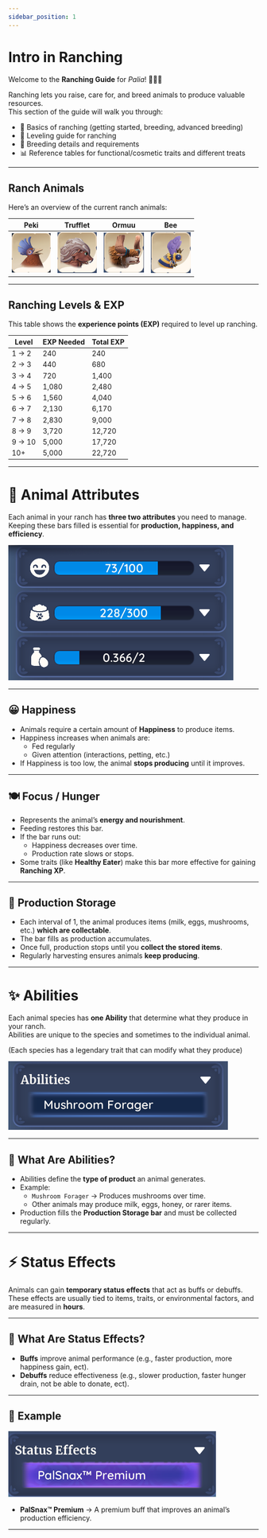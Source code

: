 ```yaml
---
sidebar_position: 1
---
```


# Intro in Ranching

Welcome to the **Ranching Guide** for *Palia*! 🐄🐑🐇  

Ranching lets you raise, care for, and breed animals to produce valuable resources.  
This section of the guide will walk you through:  

- 🐾 Basics of ranching (getting started, breeding, advanced breeding)  
- 🍎 Leveling guide for ranching  
- 🐣 Breeding details and requirements  
- 📊 Reference tables for functional/cosmetic traits and different treats

---

## Ranch Animals

Here’s an overview of the current ranch animals:

| Peki      | Trufflet       | Ormuu   | Bee          |
|--------------|--------------|--------------|--------------|
| ![Peki](./img/peki.png) | ![Trufflet](./img/trufflet.png) | ![Ormuu](./img/ormuu.png) | ![Bee](./img/bee.png) |

---

## Ranching Levels & EXP

This table shows the **experience points (EXP)** required to level up ranching.  

| Level      | EXP Needed | Total EXP |
|------------|------------|-----------|
| 1 → 2      | 240        | 240       |
| 2 → 3      | 440        | 680       |
| 3 → 4      | 720        | 1,400     |
| 4 → 5      | 1,080      | 2,480     |
| 5 → 6      | 1,560      | 4,040     |
| 6 → 7      | 2,130      | 6,170     |
| 7 → 8      | 2,830      | 9,000     |
| 8 → 9      | 3,720      | 12,720    |
| 9 → 10     | 5,000      | 17,720    |
| 10+        | 5,000      | 22,720    |

---

# 🐾 Animal Attributes

Each animal in your ranch has **three two attributes** you need to manage.  
Keeping these bars filled is essential for **production, happiness, and efficiency**.

![Attributes](./img/Attributes.png)

---

## 😀 Happiness
- Animals require a certain amount of **Happiness** to produce items.  
- Happiness increases when animals are:  
  - Fed regularly   
  - Given attention (interactions, petting, etc.)  
- If Happiness is too low, the animal **stops producing** until it improves.  

---

## 🍽️ Focus / Hunger
- Represents the animal’s **energy and nourishment**.  
- Feeding restores this bar.  
- If the bar runs out:  
  - Happiness decreases over time.  
  - Production rate slows or stops.  
- Some traits (like **Healthy Eater**) make this bar more effective for gaining **Ranching XP**.  

---

## 🥛 Production Storage
- Each interval of 1, the animal produces items (milk, eggs, mushrooms, etc.) **which are collectable**.  
- The bar fills as production accumulates.  
- Once full, production stops until you **collect the stored items**.  
- Regularly harvesting ensures animals **keep producing**.  

---

# ✨ Abilities

Each animal species has **one Ability** that determine what they produce in your ranch.  
Abilities are unique to the species and sometimes to the individual animal.

(Each species has a legendary trait that can modify what they produce) 

![Attributes](./img/Abilities.png)

---

## 🐾 What Are Abilities?
- Abilities define the **type of product** an animal generates.  
- Example:  
  - `Mushroom Forager` → Produces mushrooms over time.  
  - Other animals may produce milk, eggs, honey, or rarer items.  
- Production fills the **Production Storage bar** and must be collected regularly.  

---

# ⚡ Status Effects

Animals can gain **temporary status effects** that act as buffs or debuffs.  
These effects are usually tied to items, traits, or environmental factors, and are measured in **hours**.  

---

## 🧩 What Are Status Effects?
- **Buffs** improve animal performance (e.g., faster production, more happiness gain, ect).  
- **Debuffs** reduce effectiveness (e.g., slower production, faster hunger drain, not be able to donate, ect).  

---

## 🍪 Example

![Attributes](./img/Status_Effects.png)

- **PalSnax™ Premium** → A premium buff that improves an animal’s production efficiency.

---
